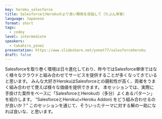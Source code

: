 ```yaml
---
key: heroku_salesforce
title: SalesforceとHerokuのより良い関係を目指して（たぶん序章）
language: Japanese
format: short
tags:
  - codey
level: intermediate
speakers:
  - takahiro_yonei
presentation: https://www.slideshare.net/yonet77/salesforceheroku
draft: false
---
```

Salesforceを取り巻く環境は日々進化しており、昨今ではSalesforce単体ではなく様々なクラウドと組み合わせてサービスを提供することが多くなってきていると思います。
みんな大好きHerokuはSalesforceとの親和性が高く、両者をうまく組み合わせて使えば様々な価値を提供できます。
本セッションでは、実際に手掛けた案件をベースに「SalesforceとHerokuの（多分）よくあるパターン」を紹介します。
“SalesforceとHeroku(+Heroku Addon) をどう組み合わせるのが良いか？”
このセッションを通じて、そういったテーマに対する解の一助になれば良いな、と思います。